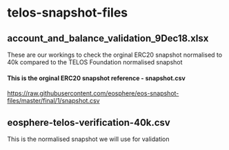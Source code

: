 # telos-snapshot-files
## account_and_balance_validation_9Dec18.xlsx 
These are our workings to check the orginal ERC20 snapshot normalised to 40k compared to the TELOS Foundation normalised snapshot

#### This is the orginal ERC20 snapshot reference - snapshot.csv
https://raw.githubusercontent.com/eosphere/eos-snapshot-files/master/final/1/snapshot.csv

## eosphere-telos-verification-40k.csv 
This is the normalised snapshot we will use for validation
